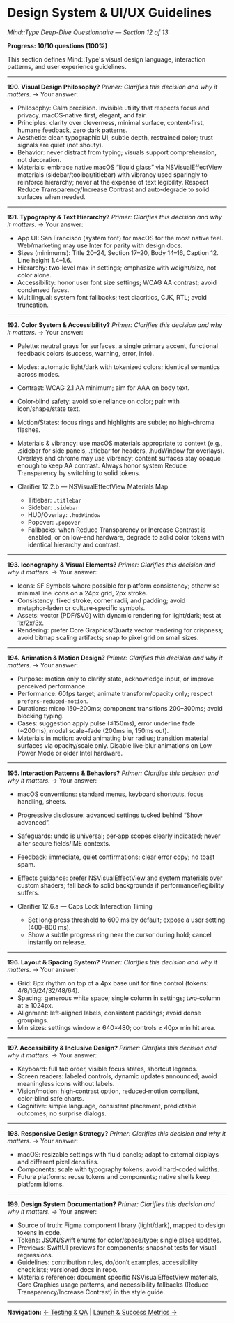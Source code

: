# Design System & UI/UX Guidelines

_Mind::Type Deep-Dive Questionnaire — Section 12 of 13_

**Progress: 10/10 questions (100%)**

This section defines Mind::Type's visual design language, interaction patterns, and user experience guidelines.

---

**190. Visual Design Philosophy?**
_Primer: Clarifies this decision and why it matters._
→ Your answer:

- Philosophy: Calm precision. Invisible utility that respects focus and privacy. macOS‑native first, elegant, and fair.
- Principles: clarity over cleverness, minimal surface, content‑first, humane feedback, zero dark patterns.
- Aesthetic: clean typographic UI, subtle depth, restrained color; trust signals are quiet (not shouty).
- Behavior: never distract from typing; visuals support comprehension, not decoration.
- Materials: embrace native macOS “liquid glass” via NSVisualEffectView materials (sidebar/toolbar/titlebar) with vibrancy used sparingly to reinforce hierarchy; never at the expense of text legibility. Respect Reduce Transparency/Increase Contrast and auto‑degrade to solid surfaces when needed.

---

**191. Typography & Text Hierarchy?**
_Primer: Clarifies this decision and why it matters._
→ Your answer:

- App UI: San Francisco (system font) for macOS for the most native feel. Web/marketing may use Inter for parity with design docs.
- Sizes (minimums): Title 20–24, Section 17–20, Body 14–16, Caption 12. Line height 1.4–1.6.
- Hierarchy: two‑level max in settings; emphasize with weight/size, not color alone.
- Accessibility: honor user font size settings; WCAG AA contrast; avoid condensed faces.
- Multilingual: system font fallbacks; test diacritics, CJK, RTL; avoid truncation.

---

**192. Color System & Accessibility?**
_Primer: Clarifies this decision and why it matters._
→ Your answer:

- Palette: neutral grays for surfaces, a single primary accent, functional feedback colors (success, warning, error, info).
- Modes: automatic light/dark with tokenized colors; identical semantics across modes.
- Contrast: WCAG 2.1 AA minimum; aim for AAA on body text.
- Color‑blind safety: avoid sole reliance on color; pair with icon/shape/state text.
- Motion/States: focus rings and highlights are subtle; no high‑chroma flashes.
- Materials & vibrancy: use macOS materials appropriate to context (e.g., .sidebar for side panels, .titlebar for headers, .hudWindow for overlays). Overlays and chrome may use vibrancy; content surfaces stay opaque enough to keep AA contrast. Always honor system Reduce Transparency by switching to solid tokens.

- Clarifier 12.2.b — NSVisualEffectView Materials Map
  - Titlebar: `.titlebar`
  - Sidebar: `.sidebar`
  - HUD/Overlay: `.hudWindow`
  - Popover: `.popover`
  - Fallbacks: when Reduce Transparency or Increase Contrast is enabled, or on low‑end hardware, degrade to solid color tokens with identical hierarchy and contrast.

---

**193. Iconography & Visual Elements?**
_Primer: Clarifies this decision and why it matters._
→ Your answer:

- Icons: SF Symbols where possible for platform consistency; otherwise minimal line icons on a 24px grid, 2px stroke.
- Consistency: fixed stroke, corner radii, and padding; avoid metaphor‑laden or culture‑specific symbols.
- Assets: vector (PDF/SVG) with dynamic rendering for light/dark; test at 1x/2x/3x.
- Rendering: prefer Core Graphics/Quartz vector rendering for crispness; avoid bitmap scaling artifacts; snap to pixel grid on small sizes.

---

**194. Animation & Motion Design?**
_Primer: Clarifies this decision and why it matters._
→ Your answer:

- Purpose: motion only to clarify state, acknowledge input, or improve perceived performance.
- Performance: 60fps target; animate transform/opacity only; respect `prefers-reduced-motion`.
- Durations: micro 150–200ms; component transitions 200–300ms; avoid blocking typing.
- Cases: suggestion apply pulse (≤150ms), error underline fade (≈200ms), modal scale+fade (200ms in, 150ms out).
- Materials in motion: avoid animating blur radius; transition material surfaces via opacity/scale only. Disable live‑blur animations on Low Power Mode or older Intel hardware.

---

**195. Interaction Patterns & Behaviors?**
_Primer: Clarifies this decision and why it matters._
→ Your answer:

- macOS conventions: standard menus, keyboard shortcuts, focus handling, sheets.
- Progressive disclosure: advanced settings tucked behind “Show advanced”.
- Safeguards: undo is universal; per‑app scopes clearly indicated; never alter secure fields/IME contexts.
- Feedback: immediate, quiet confirmations; clear error copy; no toast spam.
- Effects guidance: prefer NSVisualEffectView and system materials over custom shaders; fall back to solid backgrounds if performance/legibility suffers.

- Clarifier 12.6.a — Caps Lock Interaction Timing
  - Set long‑press threshold to 600 ms by default; expose a user setting (400–800 ms).
  - Show a subtle progress ring near the cursor during hold; cancel instantly on release.

---

**196. Layout & Spacing System?**
_Primer: Clarifies this decision and why it matters._
→ Your answer:

- Grid: 8px rhythm on top of a 4px base unit for fine control (tokens: 4/8/16/24/32/48/64).
- Spacing: generous white space; single column in settings; two‑column at ≥ 1024px.
- Alignment: left‑aligned labels, consistent paddings; avoid dense groupings.
- Min sizes: settings window ≥ 640×480; controls ≥ 40px min hit area.

---

**197. Accessibility & Inclusive Design?**
_Primer: Clarifies this decision and why it matters._
→ Your answer:

- Keyboard: full tab order, visible focus states, shortcut legends.
- Screen readers: labeled controls, dynamic updates announced; avoid meaningless icons without labels.
- Vision/motion: high‑contrast option, reduced‑motion compliant, color‑blind safe charts.
- Cognitive: simple language, consistent placement, predictable outcomes; no surprise dialogs.

---

**198. Responsive Design Strategy?**
_Primer: Clarifies this decision and why it matters._
→ Your answer:

- macOS: resizable settings with fluid panels; adapt to external displays and different pixel densities.
- Components: scale with typography tokens; avoid hard‑coded widths.
- Future platforms: reuse tokens and components; native shells keep platform idioms.

---

**199. Design System Documentation?**
_Primer: Clarifies this decision and why it matters._
→ Your answer:

- Source of truth: Figma component library (light/dark), mapped to design tokens in code.
- Tokens: JSON/Swift enums for color/space/type; single place updates.
- Previews: SwiftUI previews for components; snapshot tests for visual regressions.
- Guidelines: contribution rules, do/don’t examples, accessibility checklists; versioned docs in repo.
- Materials reference: document specific NSVisualEffectView materials, Core Graphics usage patterns, and accessibility fallbacks (Reduce Transparency/Increase Contrast) in the style guide.

---

**Navigation:**
[← Testing & QA](11_testing_qa.md) | [Launch & Success Metrics →](13_launch_metrics.md)
